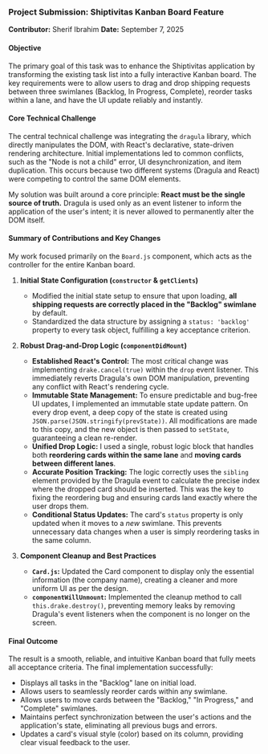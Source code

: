 ### **Project Submission: Shiptivitas Kanban Board Feature**

**Contributor:** Sherif Ibrahim
**Date:** September 7, 2025

#### **Objective**

The primary goal of this task was to enhance the Shiptivitas application by transforming the existing task list into a fully interactive Kanban board. The key requirements were to allow users to drag and drop shipping requests between three swimlanes (Backlog, In Progress, Complete), reorder tasks within a lane, and have the UI update reliably and instantly.

#### **Core Technical Challenge**

The central technical challenge was integrating the `dragula` library, which directly manipulates the DOM, with React's declarative, state-driven rendering architecture. Initial implementations led to common conflicts, such as the "Node is not a child" error, UI desynchronization, and item duplication. This occurs because two different systems (Dragula and React) were competing to control the same DOM elements.

My solution was built around a core principle: **React must be the single source of truth.** Dragula is used only as an event listener to inform the application of the user's intent; it is never allowed to permanently alter the DOM itself.

#### **Summary of Contributions and Key Changes**

My work focused primarily on the `Board.js` component, which acts as the controller for the entire Kanban board.

1.  **Initial State Configuration (`constructor` & `getClients`)**

    - Modified the initial state setup to ensure that upon loading, **all shipping requests are correctly placed in the "Backlog" swimlane** by default.
    - Standardized the data structure by assigning a `status: 'backlog'` property to every task object, fulfilling a key acceptance criterion.

2.  **Robust Drag-and-Drop Logic (`componentDidMount`)**

    - **Established React's Control:** The most critical change was implementing `drake.cancel(true)` within the `drop` event listener. This immediately reverts Dragula's own DOM manipulation, preventing any conflict with React's rendering cycle.
    - **Immutable State Management:** To ensure predictable and bug-free UI updates, I implemented an immutable state update pattern. On every drop event, a deep copy of the state is created using `JSON.parse(JSON.stringify(prevState))`. All modifications are made to this copy, and the new object is then passed to `setState`, guaranteeing a clean re-render.
    - **Unified Drop Logic:** I used a single, robust logic block that handles both **reordering cards within the same lane** and **moving cards between different lanes**.
    - **Accurate Position Tracking:** The logic correctly uses the `sibling` element provided by the Dragula event to calculate the precise index where the dropped card should be inserted. This was the key to fixing the reordering bug and ensuring cards land exactly where the user drops them.
    - **Conditional Status Updates:** The card's `status` property is only updated when it moves to a _new_ swimlane. This prevents unnecessary data changes when a user is simply reordering tasks in the same column.

3.  **Component Cleanup and Best Practices**
    - **`Card.js`:** Updated the Card component to display only the essential information (the company name), creating a cleaner and more uniform UI as per the design.
    - **`componentWillUnmount`:** Implemented the cleanup method to call `this.drake.destroy()`, preventing memory leaks by removing Dragula's event listeners when the component is no longer on the screen.

#### **Final Outcome**

The result is a smooth, reliable, and intuitive Kanban board that fully meets all acceptance criteria. The final implementation successfully:

- Displays all tasks in the "Backlog" lane on initial load.
- Allows users to seamlessly reorder cards within any swimlane.
- Allows users to move cards between the "Backlog," "In Progress," and "Complete" swimlanes.
- Maintains perfect synchronization between the user's actions and the application's state, eliminating all previous bugs and errors.
- Updates a card's visual style (color) based on its column, providing clear visual feedback to the user.
